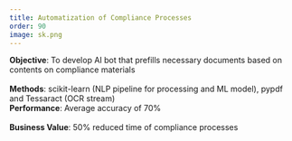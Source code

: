 ```yaml
---
title: Automatization of Compliance Processes
order: 90
image: sk.png
---
```


**Objective**: To develop AI bot that prefills necessary documents based on contents on compliance materials \
\
**Methods**: scikit-learn (NLP pipeline for processing and ML model), pypdf and Tessaract (OCR stream) \
**Performance**: Average accuracy of 70% \
\
**Business Value**: 50% reduced time of compliance processes
